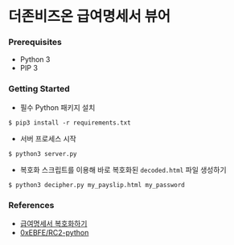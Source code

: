 # 더존비즈온 급여명세서 뷰어

### Prerequisites

- Python 3
- PIP 3

### Getting Started

- 필수 Python 패키지 설치

```shell
$ pip3 install -r requirements.txt
```

- 서버 프로세스 시작

```shell
$ python3 server.py
```

- 복호화 스크립트를 이용해 바로 복호화된 `decoded.html` 파일 생성하기

```shell
$ python3 decipher.py my_payslip.html my_password
```

### References

- [급여명세서 복호화하기](https://enghqii.tistory.com/42)
- [0xEBFE/RC2-python](https://github.com/0xEBFE/RC2-python)
